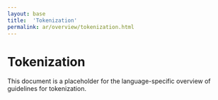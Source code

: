 ```yaml
---
layout: base
title:  'Tokenization'
permalink: ar/overview/tokenization.html
---
```


# Tokenization

This document is a placeholder for the language-specific overview of
guidelines for tokenization.
